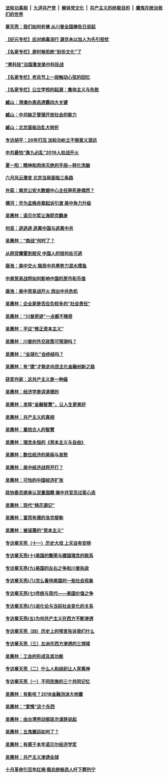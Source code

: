 ####  [法轮功真相](../../../../basic/blob/master/README.md?t=06261602) &nbsp;|&nbsp; [九评共产党](../../../../9ping.md/blob/master/README.md?t=06261602) &nbsp;|&nbsp; [解体党文化](../../../../jtdwh.md/blob/master/README.md?t=06261602)  &nbsp;|&nbsp; [共产主义的终极目的](../../../../gczydzjmd.md/blob/master/README.md?t=06261602) &nbsp;|&nbsp; [魔鬼在统治我们的世界](../../../../mgztzwmdsj.md/blob/master/README.md?t=06261602) 

#### [章天亮：我们如何祈祷 从川普全国祷告日说起](../pages/nsc423/n11944627.md?t=06261602) 

#### [【纪元专栏】应对病毒流行 渥京未以加人为先引担忧](../pages/nsc423/n11875714.md?t=06261602) 

#### [【名家专栏】是时候拒绝“封杀文化”了](../pages/nsc423/n11814093.md?t=06261602) 

#### [“黑科技”治国激发美中科技战](../pages/nsc423/n11638056.md?t=06261602) 

#### [【名家专栏】老兵节上一段触动心弦的回忆](../pages/nsc423/n11646016.md?t=06261602) 

#### [【名家专栏】公立学校的起源：集体主义与失败](../pages/nsc423/n11601833.md?t=06261602) 

#### [臧山：港澳办表态透露四大关键](../pages/nsc423/n11421628.md?t=06261602) 

#### [臧山：中共缺乏管理开放社会的能力](../pages/nsc423/n11407457.md?t=06261602) 

#### [臧山：北京面临治乱大转折](../pages/nsc423/n11406895.md?t=06261602) 

#### [专访胡平：20年打压 法轮功屹立不倒意义深远](../pages/nsc423/n11398800.md?t=06261602) 

#### [中共最怕“逢九必乱”2019人权战开火](../pages/nsc423/n11385248.md?t=06261602) 

#### [夏一阳：精神和肉体灭绝的手段—转化洗脑](../pages/nsc423/n11368250.md?t=06261602) 

#### [六月风云激变 北京当局面临三条路](../pages/nsc423/n11313668.md?t=06261602) 

#### [许茹：南京公安大数据中心主任猝死是偶然？](../pages/nsc423/n11064744.md?t=06261602) 

#### [横河：华为孟晚舟案起诉引渡 美中角力升级](../pages/nsc423/n11027230.md?t=06261602) 

#### [吴惠林：诺贝尔奖让海耶克翻身](../pages/nsc423/n10890049.md?t=06261602) 

#### [何坚：逃逃逃 逃离中国与逃离中共](../pages/nsc423/n10592891.md?t=06261602) 

#### [吴惠林：“商战”何时了？](../pages/nsc423/n10573558.md?t=06261602) 

#### [从网贷爆雷到股灾 中国人的钱何处可逃](../pages/nsc423/n10572800.md?t=06261602) 

#### [唐浩：美中交火 隐现中共黑势力混水摸鱼](../pages/nsc423/n10544040.md?t=06261602) 

#### [中美贸易战将如何影响中国的房市和币值](../pages/nsc423/n10543697.md?t=06261602) 

#### [唐浩：美中贸易战开火 烧出中共危机](../pages/nsc423/n10540126.md?t=06261602) 

#### [吴惠林：企业家是否应负较多的“社会责任”](../pages/nsc423/n10535022.md?t=06261602) 

#### [吴惠林：“川普奇迹”一点都不稀奇](../pages/nsc423/n10512808.md?t=06261602) 

#### [吴惠林：平议“修正资本主义”](../pages/nsc423/n10495724.md?t=06261602) 

#### [吴惠林：川普的外交政策可预测吗？](../pages/nsc423/n10462387.md?t=06261602) 

#### [吴惠林：“全球化”会终结吗？](../pages/nsc423/n10452838.md?t=06261602) 

#### [吴惠林：有“德”才能走向民主化金融创新之路](../pages/nsc423/n10432292.md?t=06261602) 

#### [获奖作家：这共产主义是一种癌](../pages/nsc423/n10431541.md?t=06261602) 

#### [吴惠林：经济学是讲道德的](../pages/nsc423/n10398014.md?t=06261602) 

#### [吴惠林：发挥“金融智慧”，让人生更美好](../pages/nsc423/n10375019.md?t=06261602) 

#### [吴惠林：共产主义的真相](../pages/nsc423/n10351394.md?t=06261602) 

#### [吴惠林：重拾古人的智慧](../pages/nsc423/n10337691.md?t=06261602) 

#### [吴惠林：理念永恒的《资本主义与自由》](../pages/nsc423/n10316274.md?t=06261602) 

#### [吴惠林：数位经济的美丽与哀愁](../pages/nsc423/n10292946.md?t=06261602) 

#### [吴惠林：美中经济战将开打？](../pages/nsc423/n10258825.md?t=06261602) 

#### [吴惠林：可怕的中国经济扩张](../pages/nsc423/n10219147.md?t=06261602) 

#### [政协委员提承认双重国籍 揭中共官员过客心态](../pages/nsc423/n10208809.md?t=06261602) 

#### [吴惠林：现代“桃花源记”](../pages/nsc423/n10185234.md?t=06261602) 

#### [吴惠林：富而有德的洛克斐勒](../pages/nsc423/n10142264.md?t=06261602) 

#### [吴惠林：被诬蔑的“资本主义”](../pages/nsc423/n10124816.md?t=06261602) 

#### [专访章天亮（十一）历史大戏 上天自有安排](../pages/nsc423/n10094905.md?t=06261602) 

#### [专访章天亮(十)美国的繁荣与建国理念的联系](../pages/nsc423/n10094899.md?t=06261602) 

#### [专访章天亮(九)美国的左右之争和川普执政](../pages/nsc423/n10094889.md?t=06261602) 

#### [专访章天亮(八)怎么看待美国的一些社会现象](../pages/nsc423/n10094857.md?t=06261602) 

#### [专访章天亮(七)传统与现代——美国价值之争](../pages/nsc423/n10093140.md?t=06261602) 

#### [专访章天亮(六)进化论与当前社会变化的关系](../pages/nsc423/n10092036.md?t=06261602) 

#### [专访章天亮(五)为何共产主义在西方不断渗透](../pages/nsc423/n10083620.md?t=06261602) 

#### [专访章天亮（四）历史上的预言告诉我们什么](../pages/nsc423/n10083606.md?t=06261602) 

#### [专访章天亮（三）左派在西方渗透的三领域](../pages/nsc423/n10081115.md?t=06261602) 

#### [吴惠林：工会的形成及其功能](../pages/nsc423/n10080633.md?t=06261602) 

#### [专访章天亮（二）什么人和组织让人背离神](../pages/nsc423/n10076637.md?t=06261602) 

#### [专访章天亮（一）不同民族的三个共同记忆](../pages/nsc423/n10074188.md?t=06261602) 

#### [吴惠林：有影呒？2018金融泡沫大地震](../pages/nsc423/n10040534.md?t=06261602) 

#### [吴惠林：“爱情”这个东西](../pages/nsc423/n10019423.md?t=06261602) 

#### [吴惠林：由台湾劳动部政次请辞说起](../pages/nsc423/n9979679.md?t=06261602) 

#### [吴惠林：五鬼搬运如何了？](../pages/nsc423/n9925338.md?t=06261602) 

#### [吴惠林：有感于本年诺贝尔经济学奖](../pages/nsc423/n9871883.md?t=06261602) 

#### [吴惠林：共产主义渗透全球](../pages/nsc423/n9812748.md?t=06261602) 

#### [十月革命引百年红祸 俄总统候选人吁下葬列宁](../pages/nsc423/n9810182.md?t=06261602) 

